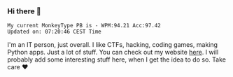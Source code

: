 ### Hi there 👋
<!-- PB START -->
```
My current MonkeyType PB is - WPM:94.21 Acc:97.42
Updated on: 07:20:46 CEST Time
```
<!-- PB END -->
I'm an IT person, just overall. I like CTFs, hacking, coding games, making Python apps. Just a lot of stuff.
You can check out my website [here](https://skill3472.github.io/).
I will probably add some interesting stuff here, when I get the idea to do so. Take care ❤️
